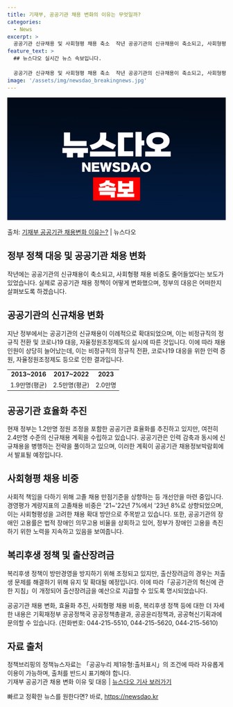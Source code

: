 ```yaml
---
title: 기재부, 공공기관 채용 변화의 이유는 무엇일까?
categories:
  - News
excerpt: >
  공공기관 신규채용 및 사회형평 채용 축소  작년 공공기관의 신규채용이 축소되고, 사회형평 채용 비중도 줄어들…
feature_text: >
  ## 뉴스다오 실시간 뉴스 속보입니다.

  공공기관 신규채용 및 사회형평 채용 축소  작년 공공기관의 신규채용이 축소되고, 사회형평 채용 비중도 줄어들…
image: '/assets/img/newsdao_breakingnews.jpg'
---
```


![뉴스다오 속보](/assets/img/newsdao_breakingnews.jpg)

<p>출처: <a href="https://newsdao.kr/4158" rel="dofollow">기재부 공공기관 채용변화 이유는?</a> | 뉴스다오</p>

<h2 data-ke-size="size26">정부 정책 대응 및 공공기관 채용 변화</h2>
<p data-ke-size="size16">작년에는 공공기관의 신규채용이 축소되고, 사회형평 채용 비중도 줄어들었다는 보도가 있었습니다. 실제로 공공기관 채용 정책이 어떻게 변화했으며, 정부의 대응은 어떠한지 살펴보도록 하겠습니다.</p>

<h2 data-ke-size="size26">공공기관의 신규채용 변화</h2>
<p data-ke-size="size16">지난 정부에서는 공공기관의 신규채용이 이례적으로 확대되었으며, 이는 비정규직의 정규직 전환 및 코로나19 대응, 자율정원조정제도의 실시에 따른 것입니다. 이에 따라 채용인원이 상당히 늘어났는데, 이는 비정규직의 정규직 전환, 코로나19 대응을 위한 인력 증원, 자율정원조정제도 등으로 인한 결과입니다.</p>

<table>
	<tr>
		<td style="text-align: center; height: 17px;"><b>2013~2016</b></td>
		<td style="text-align: center; height: 17px;"><b>2017~2022</b></td>
		<td style="text-align: center; height: 17px;"><b>2023</b></td>
	</tr>
	<tr>
		<td style="text-align: center; height: 17px;">1.9만명(평균)</td>
		<td style="text-align: center; height: 17px;">2.5만명(평균)</td>
		<td style="text-align: center; height: 17px;">2.0만명</td>
	</tr>
</table>

<h2 data-ke-size="size26">공공기관 효율화 추진</h2>
<p data-ke-size="size16">현재 정부는 1.2만명 정원 조정을 포함한 공공기관 효율화를 추진하고 있지만, 여전히 2.4만명 수준의 신규채용 계획을 수립하고 있습니다. 공공기관은 인력 감축과 동시에 신규채용을 병행하는 전략을 풀이하고 있으며, 이러한 계획이 공공기관 채용정보박람회에서 발표될 예정입니다.</p>

<h2 data-ke-size="size26">사회형평 채용 비중</h2>
<p data-ke-size="size16">사회적 책임을 다하기 위해 고졸 채용 만점기준을 상향하는 등 개선안을 마련 중입니다. 경영평가 계량지표의 고졸채용 비중은 '21~'22년 7%에서 '23년 8%로 상향되었으며, 이는 사회형평성을 고려한 채용 확대 방안으로 주목받고 있습니다. 또한, 공공기관의 장애인 고용률은 법적 장애인 의무고용 비율을 상회하고 있어, 정부가 장애인 고용을 촉진하기 위한 노력을 지속하고 있음을 보여줍니다.</p>

<h2 data-ke-size="size26">복리후생 정책 및 출산장려금</h2>
<p data-ke-size="size16">복리후생 정책이 방만경영을 방지하기 위해 조정되고 있지만, 출산장려금의 경우는 저출생 문제를 해결하기 위해 유지 및 확대될 예정입니다. 이에 따라「공공기관의 혁신에 관한 지침」이 개정되어 출산장려금을 예산으로 지급할 수 있도록 명시되었습니다.</p>

<p data-ke-size="size16">공공기관 채용 변화, 효율화 추진, 사회형평 채용 비중, 복리후생 정책 등에 대한 더 자세한 내용은 기획재정부 공공정책국 공공정책총괄과, 공공윤리정책과, 공공혁신기획과에 문의할 수 있습니다. (전화번호: 044-215-5510, 044-215-5620, 044-215-5610)</p>

<h2 data-ke-size="size26">자료 출처</h2>
<p data-ke-size="size16">정책브리핑의 정책뉴스자료는 「공공누리 제1유형:출처표시」의 조건에 따라 자유롭게 이용이 가능하며, 출처를 반드시 표기해야 합니다. <br>기재부 공공기관 채용 변화 이유 및 대응 | <a href="https://newsdao.kr/4158">뉴스다오 기사 보러가기</a></p> 

빠르고 정확한 뉴스를 원한다면? 바로, <a href="https://newsdao.kr" rel="dofollow">https://newsdao.kr</a>


